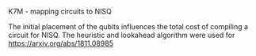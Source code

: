 K7M - mapping circuits to NISQ

The initial placement of the qubits influences the total cost of compiling a 
circuit for NISQ. The heuristic and lookahead algorithm were used for 
https://arxiv.org/abs/1811.08985


